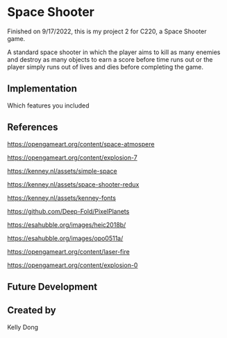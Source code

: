 # Space Shooter

Finished on 9/17/2022, this is my project 2 for C220, a Space Shooter game.

A standard space shooter in which the player aims to kill as many enemies and destroy as many objects to earn a score before time runs out or the player simply runs out of lives and dies before completing the game.

## Implementation
Which features you included

## References
https://opengameart.org/content/space-atmospere

https://opengameart.org/content/explosion-7

https://kenney.nl/assets/simple-space

https://kenney.nl/assets/space-shooter-redux

https://kenney.nl/assets/kenney-fonts

https://github.com/Deep-Fold/PixelPlanets

https://esahubble.org/images/heic2018b/

https://esahubble.org/images/opo0511a/

https://opengameart.org/content/laser-fire

https://opengameart.org/content/explosion-0

## Future Development

## Created by
Kelly Dong
